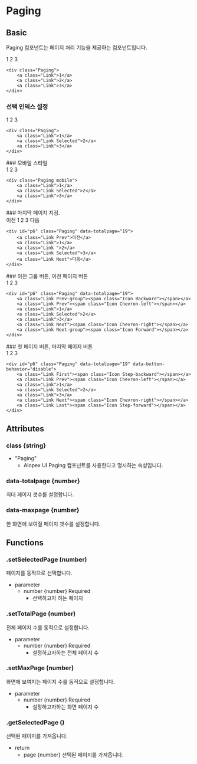 
<script>
$(document).ready(function(){
	$('[class="Paging"]').bind('pagechange', function(e, page) {
	    var target = e.currentTarget;
	    //console.log(target.id + " == " + page);
	});
});
</script>


# Paging

## Basic
Paging 컴포넌트는 페이지 처리 기능을 제공하는 컴포넌트입니다.
<div class="eg">
<div class="egview">
<div class="Paging">
    <a class="Link">1</a>
    <a class="Link">2</a>
    <a class="Link">3</a> 
</div></div>

```
<div class="Paging">
    <a class="Link">1</a>
    <a class="Link">2</a>
    <a class="Link">3</a> 
</div>
```
</div>

### 선택 인덱스 설정

<div class="eg">
<div class="egview">
<div class="Paging">
    <a class="Link">1</a>
    <a class="Link Selected">2</a>
    <a class="Link">3</a> 
</div></div>
    
```
<div class="Paging">
    <a class="Link">1</a>
    <a class="Link Selected">2</a>
    <a class="Link">3</a> 
</div>
```
</div>
### 모바일 스타일
<div class="eg">
<div class="egview">
<div class="Paging Mobile">
    <a class="Link">1</a>
    <a class="Link Selected">2</a>
    <a class="Link">3</a>
</div></div>

```
<div class="Paging mobile">
    <a class="Link">1</a>
    <a class="Link Selected">2</a>
    <a class="Link">3</a>
</div>
```
</div>
### 마지막 페이지 지정.
<div class="eg">
<div class="egview">
<div id="p6" class="Paging" data-totalpage="19">
    <a class="Link Prev">이전</a>
    <a class="Link">1</a>
    <a class="Link ">2</a>
    <a class="Link Selected">3</a>
    <a class="Link Next">다음</a> 
</div></div>

```
<div id="p6" class="Paging" data-totalpage="19">
    <a class="Link Prev">이전</a>
    <a class="Link">1</a>
    <a class="Link ">2</a>
    <a class="Link Selected">3</a>
    <a class="Link Next">다음</a> 
</div>
```
</div>
### 이전 그룹 버튼, 이전 페이지 버튼
<div class="eg">
<div class="egview">
<div id="p6" class="Paging" data-totalpage="19">
    <a class="Link Prev-group"><span class="Icon Backward"></span></a>
    <a class="Link Prev"><span class="Icon Chevron-left"></span></a>
    <a class="Link">1</a>
    <a class="Link Selected">2</a>
    <a class="Link">3</a>
    <a class="Link Next"><span class="Icon Chevron-right"></span></a>
    <a class="Link Next-group"><span class="Icon Forward"></span></a>
</div></div>

```
<div id="p6" class="Paging" data-totalpage="19">
    <a class="Link Prev-group"><span class="Icon Backward"></span></a>
    <a class="Link Prev"><span class="Icon Chevron-left"></span></a>
    <a class="Link">1</a>
    <a class="Link Selected">2</a>
    <a class="Link">3</a>
    <a class="Link Next"><span class="Icon Chevron-right"></span></a>
    <a class="Link Next-group"><span class="Icon Forward"></span></a>
</div>
```
</div>
### 첫 페이지 버튼, 마지막 페이지 버튼
<div class="eg">
<div class="egview">
<div id="p6" class="Paging" data-totalpage="19" data-button-behavior="disable">
    <a class="Link First"><span class="Icon Step-backward"></span></a>
    <a class="Link Prev"><span class="Icon Chevron-left"></span></a>
    <a class="Link">1</a>
    <a class="Link Selected">2</a>
    <a class="Link">3</a>
    <a class="Link Next"><span class="Icon Chevron-right"></span></a>
    <a class="Link Last"><span class="Icon Step-forward"></span></a>
</div></div>

```
<div id="p6" class="Paging" data-totalpage="19" data-button-behavior="disable">
    <a class="Link First"><span class="Icon Step-backward"></span></a>
    <a class="Link Prev"><span class="Icon Chevron-left"></span></a>
    <a class="Link">1</a>
    <a class="Link Selected">2</a>
    <a class="Link">3</a>
    <a class="Link Next"><span class="Icon Chevron-right"></span></a>
    <a class="Link Last"><span class="Icon Step-forward"></span></a>
</div>
```
</div>

## Attributes



### class {string}

- "Paging"  
	- Alopex UI Paging 컴포넌트를 사용한다고 명시하는 속성입니다.
	

### data-totalpage {number}

최대 페이지 갯수를 설정합니다.

### data-maxpage {number}

한 화면에 보여질 페이지 갯수를 설정합니다.


## Functions

### .setSelectedPage (number)

페이지를 동적으로 선택합니다.

- parameter
	- number {number} Required
		- 선택하고자 하는 페이지

### .setTotalPage (number)

전체 페이지 수를 동적으로 설정합니다.

- parameter
	- number {number} Required
		- 설정하고자하는 전체 페이지 수


### .setMaxPage (number)

화면에 보여지는 페이지 수를 동적으로 설정합니다.

- parameter
	- number {number} Required
		- 설정하고자하는 화면 페이지 수


### .getSelectedPage ()

선택된 페이지를 가져옵니다.

- return 
	- page {number}
		선택된 페이지를 가져옵니다.

